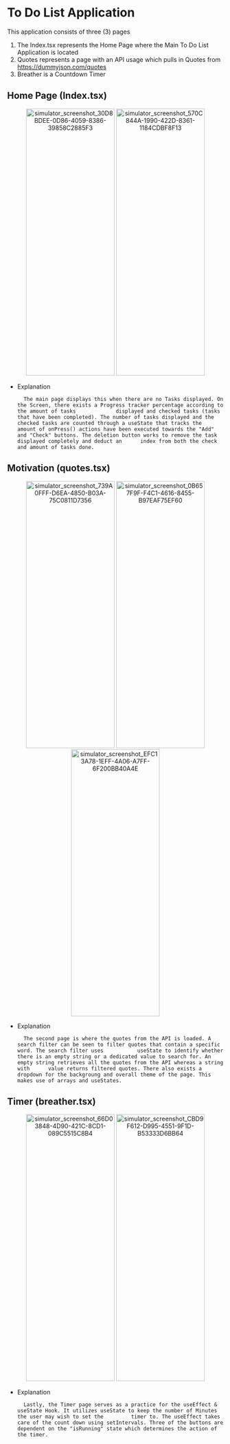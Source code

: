 # To Do List Application
This application consists of three (3) pages
1. The Index.tsx represents the Home Page where the Main To Do List Application is located
2. Quotes represents a page with an API usage which pulls in Quotes from https://dummyjson.com/quotes
3. Breather is a Countdown Timer

## Home Page (Index.tsx)

<div align="center">
    <img width="206" height="622" alt="simulator_screenshot_30D8BDEE-0D86-4059-8386-39858C2885F3" src="https://github.com/user-attachments/assets/c7782bed-d3d1-4bd3-a5a5-170dd23f1aa1" />
    <img width="206" height="622" alt="simulator_screenshot_570C844A-1990-422D-8361-1184CDBF8F13" src="https://github.com/user-attachments/assets/650e7b18-692a-4ba3-9bc5-1404f6d0b4dc" />
</div>

</n>

- Explanation
  
        The main page displays this when there are no Tasks displayed. On the Screen, there exists a Progress tracker percentage according to the amount of tasks             displayed and checked tasks (tasks that have been completed). The number of tasks displayed and the checked tasks are counted through a useState that tracks the           amount of onPress() actions have been executed towards the "Add" and "Check" buttons. The deletion button works to remove the task displayed completely and deduct an      index from both the check and amount of tasks done.


## Motivation (quotes.tsx) 

<div align="center">
    <img width="206" height="622" alt="simulator_screenshot_739A0FFF-D6EA-4850-B03A-75C0811D7356" src="https://github.com/user-attachments/assets/d757f153-d330-47ff-9b0c-95e802fca899" />
    <img width="206" height="622" alt="simulator_screenshot_0B657F9F-F4C1-4616-8455-B97EAF75EF60" src="https://github.com/user-attachments/assets/0887088d-5d71-4d68-8ff3-8659a0ae8e7a" />
    <img width="206" height="622" alt="simulator_screenshot_EFC13A78-1EFF-4A06-A7FF-6F200BB40A4E" src="https://github.com/user-attachments/assets/bcc31698-f26d-466c-8c78-4155738a1813" />
</div>

</n>

- Explanation
  
        The second page is where the quotes from the API is loaded. A search filter can be seen to filter quotes that contain a specific word. The search filter uses           useState to identify whether there is an empty string or a dedicated value to search for. An empty string retrieves all the quotes from the API whereas a string with      value returns filtered quotes. There also exists a dropdown for the backgroung and overall theme of the page. This makes use of arrays and useStates.


## Timer (breather.tsx) 

<div align="center">
    <img width="206" height="622" alt="simulator_screenshot_66D03848-4D90-421C-8CD1-089C5515C8B4" src="https://github.com/user-attachments/assets/622eca7f-d859-4e6e-8c3b-c976e15c72a3" />
    <img width="206" height="622" alt="simulator_screenshot_CBD9F612-D995-4551-9F1D-B53333D6BB64" src="https://github.com/user-attachments/assets/5c492c7b-8ca6-4b9e-be07-a51145f7df8d" />
</div>

</n>

- Explanation
  
        Lastly, the Timer page serves as a practice for the useEffect & useState Hook. It utilizes useState to keep the number of Minutes the user may wish to set the         timer to. The useEffect takes care of the count down using setIntervals. Three of the buttons are dependent on the "isRunning" state which determines the action of        the timer.
        
